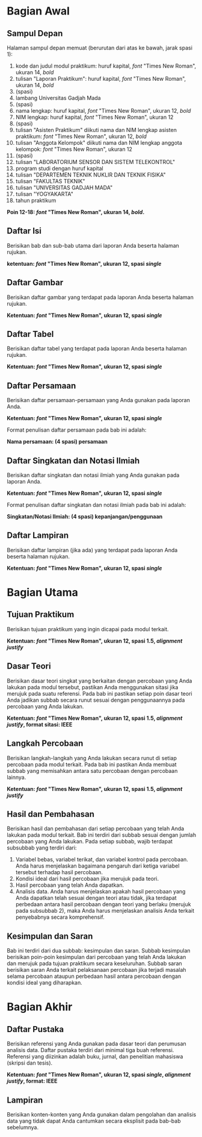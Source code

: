# Bagian Awal

## Sampul Depan
Halaman sampul depan memuat (berurutan dari atas ke bawah, jarak spasi 1): 
1. kode dan judul modul praktikum: huruf kapital, _font_ "Times New Roman", ukuran 14, _bold_
2. tulisan "Laporan Praktikum": huruf kapital, _font_ "Times New Roman", ukuran 14, _bold_
3.  (spasi)
4. lambang Universitas Gadjah Mada
5. (spasi)
6. nama lengkap: huruf kapital, _font_ "Times New Roman", ukuran 12, _bold_
7. NIM lengkap: huruf kapital, _font_ "Times New Roman", ukuran 12
8. (spasi)
9. tulisan "Asisten Praktikum" diikuti nama dan NIM lengkap asisten praktikum: _font_ "Times New Roman", ukuran 12, _bold_
10. tulisan "Anggota Kelompok" diikuti nama dan NIM lengkap anggota kelompok: _font_ "Times New Roman", ukuran 12
11. (spasi)
12. tulisan "LABORATORIUM SENSOR DAN SISTEM TELEKONTROL" 
13. program studi dengan huruf kapital
14. tulisan "DEPARTEMEN TEKNIK NUKLIR DAN TEKNIK FISIKA"
15. tulisan "FAKULTAS TEKNIK"
16. tulisan "UNIVERSITAS GADJAH MADA"
17. tulisan "YOGYAKARTA"
18. tahun praktikum

**Poin 12-18: _font_ "Times New Roman", ukuran 14, _bold_.**

## Daftar Isi
Berisikan bab dan sub-bab utama dari laporan Anda beserta halaman rujukan.

**ketentuan: _font_ "Times New Roman", ukuran 12, spasi _single_**

## Daftar Gambar
Berisikan daftar gambar yang terdapat pada laporan Anda beserta halaman rujukan.

**Ketentuan: _font_ "Times New Roman", ukuran 12, spasi _single_**

## Daftar Tabel
Berisikan daftar tabel yang terdapat pada laporan Anda beserta halaman rujukan.

**Ketentuan: _font_ "Times New Roman", ukuran 12, spasi _single_**

## Daftar Persamaan
Berisikan daftar persamaan-persamaan yang Anda gunakan pada laporan Anda.

**Ketentuan: _font_ "Times New Roman", ukuran 12, spasi _single_** 

Format penulisan daftar persamaan pada bab ini adalah:

**Nama persamaan: (4 spasi) persamaan**

## Daftar Singkatan dan Notasi Ilmiah
Berisikan daftar singkatan dan notasi ilmiah yang Anda gunakan pada laporan Anda.

**Ketentuan: _font_ "Times New Roman", ukuran 12, spasi _single_** 

Format penulisan daftar singkatan dan notasi ilmiah pada bab ini adalah:

**Singkatan/Notasi Ilmiah: (4 spasi) kepanjangan/penggunaan**

## Daftar Lampiran
Berisikan daftar lampiran (jika ada) yang terdapat pada laporan Anda beserta halaman rujukan. 

**Ketentuan: _font_ "Times New Roman", ukuran 12, spasi _single_**

# Bagian Utama

## Tujuan Praktikum
Berisikan tujuan praktikum yang ingin dicapai pada modul terkait. 

**Ketentuan: _font_ "Times New Roman", ukuran 12, spasi 1.5, _alignment justify_**

## Dasar Teori
Berisikan dasar teori singkat yang berkaitan dengan percobaan yang Anda lakukan pada modul tersebut, pastikan Anda menggunakan sitasi jika merujuk pada suatu referensi. Pada bab ini pastikan setiap poin dasar teori Anda jadikan subbab secara runut sesuai dengan penggunaannya pada percobaan yang Anda lakukan.

**Ketentuan: _font_ "Times New Roman", ukuran 12, spasi 1.5, _alignment justify_, format sitasi: IEEE**

## Langkah Percobaan
Berisikan langkah-langkah yang Anda lakukan secara runut di setiap percobaan pada modul terkait. Pada bab ini pastikan Anda membuat subbab yang memisahkan antara satu percobaan dengan percobaan lainnya.

**Ketentuan: _font_ "Times New Roman", ukuran 12, spasi 1.5, _alignment justify_**

## Hasil dan Pembahasan
Berisikan hasil dan pembahasan dari setiap percobaan yang telah Anda lakukan pada modul terkait. Bab ini terdiri dari subbab sesuai dengan jumlah percobaan yang Anda lakukan. Pada setiap subbab, wajib terdapat subsubbab yang terdiri dari:

1. Variabel bebas, variabel terikat, dan variabel kontrol pada percobaan. Anda harus menjelaskan bagaimana pengaruh dari ketiga variabel tersebut terhadap hasil percobaan.
2. Kondisi ideal dari hasil percobaan jika merujuk pada teori.
3. Hasil percobaan yang telah Anda dapatkan.
4. Analisis data. Anda harus menjelaskan apakah hasil percobaan yang Anda dapatkan telah sesuai dengan teori atau tidak, jika terdapat perbedaan antara hasil percobaan dengan teori yang berlaku (merujuk pada subsubbab 2), maka Anda harus menjelaskan analisis Anda terkait penyebabnya secara komprehensif.

## Kesimpulan dan Saran
Bab ini terdiri dari dua subbab: kesimpulan dan saran. Subbab kesimpulan berisikan poin-poin kesimpulan dari percobaan yang telah Anda lakukan dan merujuk pada tujuan praktikum secara keseluruhan. Subbab saran berisikan saran Anda terkait pelaksanaan percobaan jika terjadi masalah selama percobaan ataupun perbedaan hasil antara percobaan dengan kondisi ideal yang diharapkan.

# Bagian Akhir

## Daftar Pustaka
Berisikan referensi yang Anda gunakan pada dasar teori dan perumusan analisis data. Daftar pustaka terdiri dari minimal tiga buah referensi. Referensi yang diizinkan adalah buku, jurnal, dan penelitian mahasiswa (skripsi dan tesis).

**Ketentuan: _font_ "Times New Roman", ukuran 12, spasi _single_, _alignment justify_, format: IEEE**

## Lampiran
Berisikan konten-konten yang Anda gunakan dalam pengolahan dan analisis data yang tidak dapat Anda cantumkan secara eksplisit pada bab-bab sebelumnya.